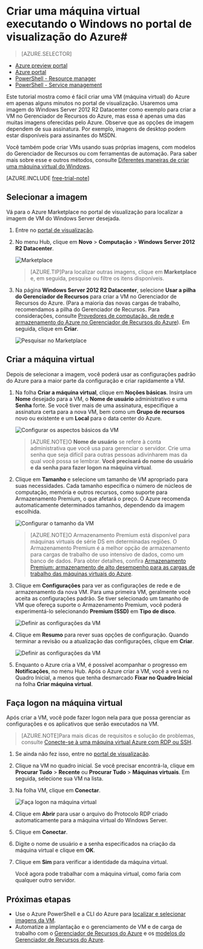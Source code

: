 <properties
	pageTitle="Criar uma máquina virtual executando o Windows no portal de visualização do Azure | Microsoft Azure"
	description="Saiba como criar um recurso de VM (máquina virtual) do Azure executando o Windows, usando o Azure Marketplace no portal de visualização do Azure"
	services="virtual-machines"
	documentationCenter=""
	authors="KBDAzure"
	manager="timlt"
	editor=""
	tags="azure-resource-manager"/>
<tags
	ms.service="virtual-machines"
	ms.workload="infrastructure-services"
	ms.tgt_pltfrm="vm-windows"
	ms.devlang="na"
	ms.topic="hero-article"
	ms.date="07/13/2015"
	ms.author="kathydav"/>

# Criar uma máquina virtual executando o Windows no portal de visualização do Azure#

> [AZURE.SELECTOR]
- [Azure preview portal](virtual-machines-windows-tutorial.md)
- [Azure portal](virtual-machines-windows-tutorial-classic-portal.md)
- [PowerShell - Resource manager](virtual-machines-deploy-rmtemplates-powershell.md)
- [PowerShell - Service management](virtual-machines-ps-create-preconfigure-windows-vms.md)

Este tutorial mostra como é fácil criar uma VM (máquina virtual) do Azure em apenas alguns minutos no portal de visualização. Usaremos uma imagem do Windows Server 2012 R2 Datacenter como exemplo para criar a VM no Gerenciador de Recursos do Azure, mas essa é apenas uma das muitas imagens oferecidas pelo Azure. Observe que as opções de imagem dependem de sua assinatura. Por exemplo, imagens de desktop podem estar disponíveis para assinantes do MSDN.

Você também pode criar VMs usando suas próprias imagens, com modelos do Gerenciador de Recursos ou com ferramentas de automação. Para saber mais sobre esse e outros métodos, consulte [Diferentes maneiras de criar uma máquina virtual do Windows](virtual-machines-windows-choices-create-vm.md).

[AZURE.INCLUDE [free-trial-note](../../includes/free-trial-note.md)]

## Selecionar a imagem

Vá para o Azure Marketplace no portal de visualização para localizar a imagem de VM do Windows Server desejada.

1. Entre no [portal de visualização](https://portal.azure.com).

2. No menu Hub, clique em **Novo** > **Computação** > **Windows Server 2012 R2 Datacenter**.

	![Marketplace](./media/virtual-machines-windows-tutorial/marketplace_new.png)

	>[AZURE.TIP]Para localizar outras imagens, clique em **Marketplace** e, em seguida, pesquise ou filtre os itens disponíveis.

3. Na página **Windows Server 2012 R2 Datacenter**, selecione **Usar a pilha do Gerenciador de Recursos** para criar a VM no Gerenciador de Recursos do Azure. (Para a maioria das novas cargas de trabalho, recomendamos a pilha do Gerenciador de Recursos. Para considerações, consulte [Provedores de computação, de rede e armazenamento do Azure no Gerenciador de Recursos do Azure](virtual-machines-azurerm-versus-azuresm.md)). Em seguida, clique em **Criar**.

	![Pesquisar no Marketplace](./media/virtual-machines-windows-tutorial/marketplace_search_select.png)

## Criar a máquina virtual

Depois de selecionar a imagem, você poderá usar as configurações padrão do Azure para a maior parte da configuração e criar rapidamente a VM.

1. Na folha **Criar a máquina virtual**, clique em **Noções básicas**. Insira um **Nome** desejado para a VM, o **Nome de usuário** administrativo e uma **Senha** forte. Se você tiver mais de uma assinatura, especifique a assinatura certa para a nova VM, bem como um **Grupo de recursos** novo ou existente e um **Local** para o data center do Azure.

	![Configurar os aspectos básicos da VM](./media/virtual-machines-windows-tutorial/create_vm_basics.PNG)

	>[AZURE.NOTE]O **Nome de usuário** se refere à conta administrativa que você usa para gerenciar o servidor. Crie uma senha que seja difícil para outras pessoas adivinharem mas da qual você possa se lembrar. **Você precisará do nome do usuário e da senha para fazer logon na máquina virtual**.

2. Clique em **Tamanho** e selecione um tamanho de VM apropriado para suas necessidades. Cada tamanho especifica o número de núcleos de computação, memória e outros recursos, como suporte para Armazenamento Premium, o que afetará o preço. O Azure recomenda automaticamente determinados tamanhos, dependendo da imagem escolhida.

	![Configurar o tamanho da VM](./media/virtual-machines-windows-tutorial/create_vm_size.PNG)

	>[AZURE.NOTE]O Armazenamento Premium está disponível para máquinas virtuais de série DS em determinadas regiões. O Armazenamento Premium é a melhor opção de armazenamento para cargas de trabalho de uso intensivo de dados, como um banco de dados. Para obter detalhes, confira [Armazenamento Premium: armazenamento de alto desempenho para as cargas de trabalho das máquinas virtuais do Azure](storage-premium-storage-preview-portal.md).

3. Clique em **Configurações** para ver as configurações de rede e de armazenamento da nova VM. Para uma primeira VM, geralmente você aceita as configurações padrão. Se tiver selecionado um tamanho de VM que ofereça suporte o Armazenamento Premium, você poderá experimentá-lo selecionando **Premium (SSD)** em **Tipo de disco**.

	![Definir as configurações da VM](./media/virtual-machines-windows-tutorial/create_vm_settings.PNG)

6. Clique em **Resumo** para rever suas opções de configuração. Quando terminar a revisão ou a atualização das configurações, clique em **Criar**.

	![Definir as configurações da VM](./media/virtual-machines-windows-tutorial/create_vm_summary.PNG)

8. Enquanto o Azure cria a VM, é possível acompanhar o progresso em **Notificações**, no menu Hub. Após o Azure criar a VM, você a verá no Quadro Inicial, a menos que tenha desmarcado **Fixar no Quadro Inicial** na folha **Criar máquina virtual**.

## Faça logon na máquina virtual

Após criar a VM, você pode fazer logon nela para que possa gerenciar as configurações e os aplicativos que serão executados na VM.

>[AZURE.NOTE]Para mais dicas de requisitos e solução de problemas, consulte [Conecte-se à uma máquina virtual Azure com RDP ou SSH](https://msdn.microsoft.com/library/azure/dn535788.aspx).

1. Se ainda não fez isso, entre no [portal de visualização](https://portal.azure.com).

2. Clique na VM no quadro inicial. Se você precisar encontrá-la, clique em **Procurar Tudo** > **Recente** ou **Procurar Tudo** > **Máquinas virtuais**. Em seguida, selecione sua VM na lista.

3. Na folha VM, clique em **Conectar**.

	![Faça logon na máquina virtual](./media/virtual-machines-windows-tutorial/connect_vm_portal.png)

4. Clique em **Abrir** para usar o arquivo do Protocolo RDP criado automaticamente para a máquina virtual do Windows Server.

5. Clique em **Conectar**.

6. Digite o nome de usuário e a senha especificados na criação da máquina virtual e clique em **OK**.

7. Clique em **Sim** para verificar a identidade da máquina virtual.

	Você agora pode trabalhar com a máquina virtual, como faria com qualquer outro servidor.

## Próximas etapas

* Use o Azure PowerShell e a CLI do Azure para [localizar e selecionar imagens da VM](resource-groups-vm-searching.md).
* Automatize a implantação e o gerenciamento de VM e de carga de trabalho com o [Gerenciador de Recursos do Azure](virtual-machines-how-to-automate-azure-resource-manager.md) e os [modelos do Gerenciador de Recursos do Azure](http://azure.microsoft.com/pt-br/documentation/templates/).

<!---HONumber=August15_HO7-->